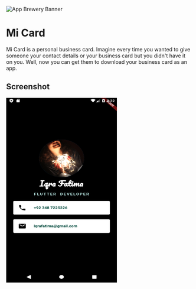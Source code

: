 ![App Brewery Banner](https://github.com/londonappbrewery/Images/blob/master/AppBreweryBanner.png)

# Mi Card

Mi Card is a personal business card. Imagine every time you wanted to give someone your contact details or your business card but you didn't have it on you. Well, now you can get them to download your business card as an app.


## Screenshot
<img src="images/final.png" height="500" width="300">
